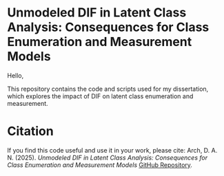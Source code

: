 # Unmodeled DIF in Latent Class Analysis: Consequences for Class Enumeration and Measurement Models

Hello,

This repository contains the code and scripts used for my dissertation, which explores the impact of DIF on latent class enumeration and measurement. 

# Citation

If you find this code useful and use it in your work, please cite:
Arch, D. A. N. (2025). *Unmodeled DIF in Latent Class Analysis: Consequences for Class Enumeration and Measurement Models* [GitHub Repository](https://github.com/dinanajiarch/dif_in_lca).
